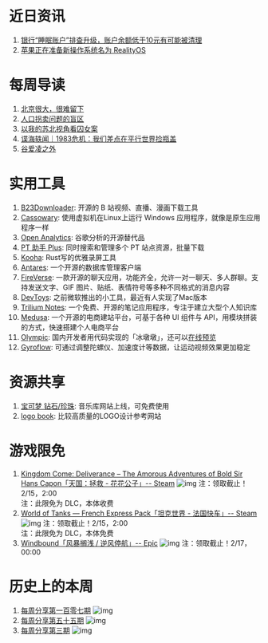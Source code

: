 # 近日资讯

1. [银行“睡眠账户”排查升级，账户余额低于10元有可能被清理](https://www.thepaper.cn/newsDetail_forward_16622987)
2. [苹果正在准备新操作系统名为 RealityOS](https://www.163.com/dy/article/GVU8KOLN0544A0AO.html?f=post2020_dy_recommends)

# 每周导读

1. [北京很大，很难留下](https://mp.weixin.qq.com/s/tNqMZLXPK0c-mWaAZ5gv0Q)
2. [人口拐卖问题的盲区](https://mp.weixin.qq.com/s/J6liUyQYi9ZP6cTWEzr9sQ)
3. [以我的苏北视角看囚女案](https://mp.weixin.qq.com/s/Ge0hA-7dKe69YNBFi3Sy6g)
4. [谍海轶闻｜1983危机：我们差点在平行世界捡瓶盖](https://mp.weixin.qq.com/s/0B8fvvCVYmZW8xqgutXLsg)
5. [谷爱凌之外](https://mp.weixin.qq.com/s/SipFxyk5g8xz8GBtMkQ6PQ)

# 实用工具

1. [B23Downloader](https://github.com/vooidzero/B23Downloader): 开源的 B 站视频、直播、漫画下载工具
2. [Cassowary](https://github.com/casualsnek/cassowary): 使用虚拟机在Linux上运行 Windows 应用程序，就像是原生应用程序一样
3. [Open Analytics](https://github.com/Daniel31x13/open-analytics): 谷歌分析的开源替代品
4. [PT 助手 Plus](https://github.com/ronggang/PT-Plugin-Plus): 同时搜索和管理多个 PT 站点资源，批量下载
5. [Kooha](https://github.com/SeaDve/Kooha): Rust写的优雅录屏工具
6. [Antares](https://antares-sql.app/): 一个开源的数据库管理客户端
7. [FireVerse](https://github.com/napthedev/fireverse): 一款开源的聊天应用，功能齐全，允许一对一聊天、多人群聊。支持发送文字、GIF 图片、贴纸、表情符号等多种不同格式的消息内容
8. [DevToys](https://github.com/ObuchiYuki/DevToysMac): 之前微软推出的小工具，最近有人实现了Mac版本
9. [Trilium Notes](https://github.com/zadam/trilium): 一个免费、开源的笔记应用程序，专注于建立大型个人知识库
10. [Medusa](https://github.com/medusajs/medusa): 一个开源的电商建站平台，可基于各种 UI 组件与 API，用模块拼装的方式，快速搭建个人电商平台
11. [Olympic](https://github.com/dragonir/3d/tree/master/src/containers/Olympic): 国内开发者用代码实现的「冰墩墩」，还可以[在线预览](https://dragonir.github.io/3d/#/olympic)
12. [Gyroflow](https://github.com/gyroflow/gyroflow): 可通过调整陀螺仪、加速度计等数据，让运动视频效果更加稳定

# 资源共享

1. [宝可梦 钻石/珍珠](https://soundlibrary.pokemon.co.jp): 音乐库网站上线，可免费使用
2. [logo book](http://www.logobook.com/): 比较高质量的LOGO设计参考网站

# 游戏限免

1. [Kingdom Come: Deliverance – The Amorous Adventures of Bold Sir Hans Capon「天国：拯救 - 花花公子」-- Steam](https://store.steampowered.com/app/921950/Kingdom_Come_Deliverance__The_Amorous_Adventures_of_Bold_Sir_Hans_Capon/)
![img](http://mmbiz.qpic.cn/sz_mmbiz_png/pDARXZuibAKSMudseJuiaCp4A0NlTnhwRLQw3hyet8eYfaqV4UpnBbumWomkDn0NWNyNJvJlugL6CyiaCC0HsPjYg/0?wx_fmt=png)
注：领取截止！2/15，2:00  
注：此限免为 DLC，本体收费 
2. [World of Tanks — French Express Pack「坦克世界 - 法国快车」-- Steam](https://store.steampowered.com/app/1662503/World_of_Tanks__French_Express_Pack/?l=tchinese&cc=us)
![img](http://mmbiz.qpic.cn/sz_mmbiz_png/pDARXZuibAKSMudseJuiaCp4A0NlTnhwRLJGy9ItScJ9agQZP6icu4MsI4TxlyCDOMG3rvbyhxmicBxw7icQlCB6tzw/0?wx_fmt=png)
注：领取截止！2/15，2:00  
注：此限免为 DLC，本体免费
3. [Windbound「风暴搁浅 / 逆风停航」-- Epic](https://www.epicgames.com/store/en-US/p/windbound)
![img](http://mmbiz.qpic.cn/sz_mmbiz_png/pDARXZuibAKSMudseJuiaCp4A0NlTnhwRLOLtoCXGZuhuA7ibOpiaqGgvtk8UPX5eliaFZvPCAfWhIJWhR757ia0WOJA/0?wx_fmt=png)
注：领取截止！2/17，00:00

# 历史上的本周

1. [每周分享第一百零七期](https://mp.weixin.qq.com/s/NKz8Q-K9SLKRPzqKojXfVg)
![img](https://mmbiz.qpic.cn/sz_mmbiz_png/pDARXZuibAKSOgv7wKm30RHdBtHu2dC1O7VdlRyaWocOnAs91WONafJmZxpFAIjibw2QmwIX26OibKV5QVmZqSIpg/640?wx_fmt=png&tp=webp&wxfrom=5&wx_lazy=1&wx_co=1)
2. [每周分享第五十五期](https://mp.weixin.qq.com/s/I1w9cKmDEQB2fkNeSd82nw)
![img](https://mmbiz.qpic.cn/sz_mmbiz_png/pDARXZuibAKSTPT04IqTFhhfHJvz5keE4STxF1UYtAgVvatDgGEiazudedMWcWoOLHGonjsczysxTqXC3MEYMFFg/640?wx_fmt=png&tp=webp&wxfrom=5&wx_lazy=1&wx_co=1)
3. [每周分享第三期](https://mp.weixin.qq.com/s/vDIgpsFfnbBj7B4X1jyRTw)
![img](https://mmbiz.qpic.cn/mmbiz_png/pDARXZuibAKQeyFdLIgNcGjTThdia6ks8P6VetlANSYia6tia8Ht7qjIV8DckEfONBIhickjMveEYGJX3gRGicpLetMg/640?wx_fmt=png&tp=webp&wxfrom=5&wx_lazy=1&wx_co=1)
